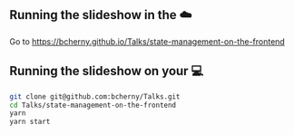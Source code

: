 ## Running the slideshow in the ☁️

Go to https://bcherny.github.io/Talks/state-management-on-the-frontend

## Running the slideshow on your 💻

```sh
git clone git@github.com:bcherny/Talks.git
cd Talks/state-management-on-the-frontend
yarn
yarn start
```

